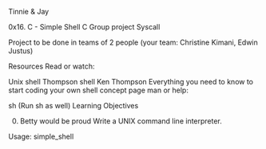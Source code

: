 Tinnie & Jay

0x16. C - Simple Shell
C
Group project
Syscall


Project to be done in teams of 2 people (your team: Christine Kimani, Edwin Justus)

Resources
Read or watch:

Unix shell
Thompson shell
Ken Thompson
Everything you need to know to start coding your own shell concept page
man or help:

sh (Run sh as well)
Learning Objectives

0. Betty would be proud
Write a UNIX command line interpreter.

Usage: simple_shell
